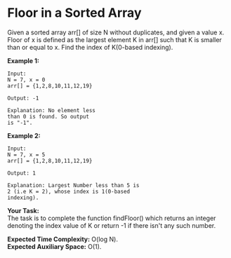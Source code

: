 # Floor in a Sorted Array

Given a sorted array arr[] of size N without duplicates, and given a value x. Floor of x is defined as the largest element K in arr[] such that K is smaller than or equal to x. Find the index of K(0-based indexing).

**Example 1:**
```
Input:
N = 7, x = 0 
arr[] = {1,2,8,10,11,12,19}

Output: -1

Explanation: No element less 
than 0 is found. So output 
is "-1".
```
**Example 2:**
```
Input:
N = 7, x = 5 
arr[] = {1,2,8,10,11,12,19}

Output: 1

Explanation: Largest Number less than 5 is
2 (i.e K = 2), whose index is 1(0-based 
indexing).
```
**Your Task:**<br>
The task is to complete the function findFloor() which returns an integer denoting the index value of K or return -1 if there isn't any such number.

**Expected Time Complexity:** O(log N).<br>
**Expected Auxiliary Space:** O(1).
